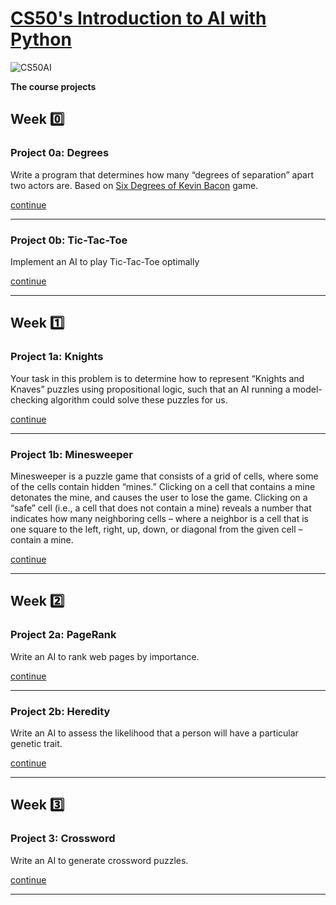 # [CS50's Introduction to AI with Python](https://cs50.harvard.edu/ai/)

![CS50AI](https://bit.ly/3aF2soW)

**The course projects**

## Week :zero:

### Project 0a: Degrees

Write a program that determines how many “degrees of separation” apart two actors are.  Based on [Six Degrees of Kevin Bacon](https://en.wikipedia.org/wiki/Six_Degrees_of_Kevin_Bacon) game.

[continue](https://github.com/akovalyo/CS50AI/tree/master/week00/degrees)

***

### Project 0b: Tic-Tac-Toe

Implement an AI to play Tic-Tac-Toe optimally

[continue](https://github.com/akovalyo/CS50AI/tree/master/week00/tictactoe)

***

## Week :one:

### Project 1a: Knights

Your task in this problem is to determine how to represent  “Knights and Knaves” puzzles using propositional logic, such that an AI running a model-checking algorithm could solve these puzzles for us.

[continue](https://github.com/akovalyo/CS50AI/tree/master/week01/knights)

***

### Project 1b: Minesweeper

Minesweeper is a puzzle game that consists of a grid of cells, where some of the cells contain hidden “mines.” Clicking on a cell that contains a mine detonates the mine, and causes the user to lose the game. Clicking on a “safe” cell (i.e., a cell that does not contain a mine) reveals a number that indicates how many neighboring cells – where a neighbor is a cell that is one square to the left, right, up, down, or diagonal from the given cell – contain a mine.

[continue](https://github.com/akovalyo/CS50AI/tree/master/week01/minesweeper)

***

## Week :two:

### Project 2a: PageRank

Write an AI to rank web pages by importance.

[continue](https://github.com/akovalyo/CS50AI/tree/master/week02/pagerank)

***

### Project 2b: Heredity

Write an AI to assess the likelihood that a person will have a particular genetic trait.

[continue](https://github.com/akovalyo/CS50AI/tree/master/week02/heredity)

***

## Week :three:

### Project 3: Crossword

Write an AI to generate crossword puzzles.

[continue](https://github.com/akovalyo/CS50AI/tree/master/week03/crossword)

***